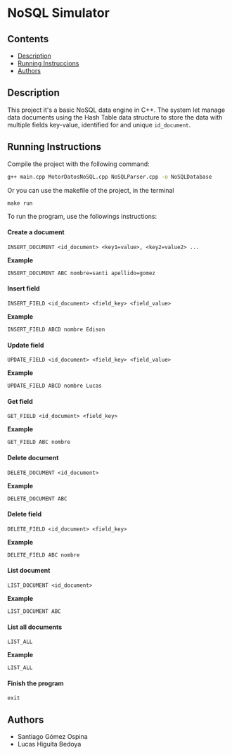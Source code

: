 # NoSQL Simulator

## Contents

- [Description](#description)
- [Running Instruccions](#running-instructions)
- [Authors](#authors)

## Description
This project it's a basic NoSQL data engine in C++. The system let manage data documents using the Hash Table data structure to store the data with multiple fields key-value, identified for and unique `id_document`.

## Running Instructions
Compile the project with the following command:

```bash
g++ main.cpp MotorDatosNoSQL.cpp NoSQLParser.cpp -o NoSQLDatabase
```

Or you can use the makefile of the project, in the terminal
```
make run
```

To run the program, use the followings instructions:

#### Create a document
```
INSERT_DOCUMENT <id_document> <key1=value>, <key2=value2> ...
```

**Example**
```
INSERT_DOCUMENT ABC nombre=santi apellido=gomez
```

#### Insert field
```
INSERT_FIELD <id_document> <field_key> <field_value>
```

**Example**
```
INSERT_FIELD ABCD nombre Edison
```

#### Update field
```
UPDATE_FIELD <id_document> <field_key> <field_value>
```

**Example**
```
UPDATE_FIELD ABCD nombre Lucas
```

#### Get field
```
GET_FIELD <id_document> <field_key>
```

**Example**
```
GET_FIELD ABC nombre
```

#### Delete document
```
DELETE_DOCUMENT <id_document>
```

**Example**
```
DELETE_DOCUMENT ABC
```

#### Delete field
```
DELETE_FIELD <id_document> <field_key>
```

**Example**
```
DELETE_FIELD ABC nombre
```

#### List document
```
LIST_DOCUMENT <id_document>
```

**Example**
```
LIST_DOCUMENT ABC
```

#### List all documents
```
LIST_ALL
```

**Example**
```
LIST_ALL
```

#### Finish the program
```
exit
```

## Authors
- Santiago Gómez Ospina
- Lucas Higuita Bedoya